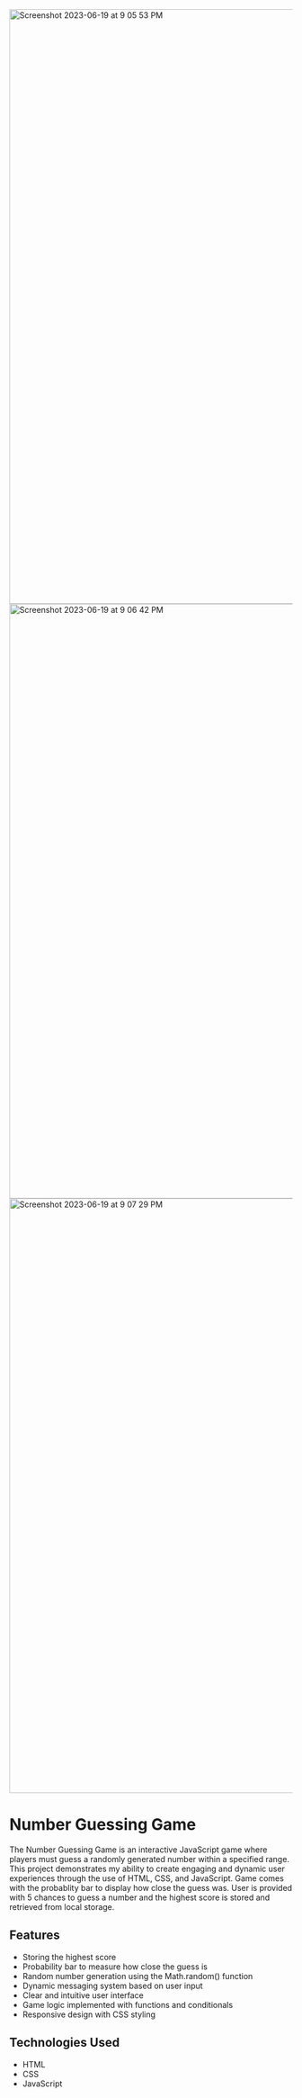 
<img width="1057" alt="Screenshot 2023-06-19 at 9 05 53 PM" src="https://github.com/nsaini-05/Number-Guess-Game/assets/12828781/17af2288-cb80-45d9-9c37-150dd87a9fa8">

<img width="1057" alt="Screenshot 2023-06-19 at 9 06 42 PM" src="https://github.com/nsaini-05/Number-Guess-Game/assets/12828781/e60c7d25-03fc-418e-a50e-98f448e78f0b">

<img width="1057" alt="Screenshot 2023-06-19 at 9 07 29 PM" src="https://github.com/nsaini-05/Number-Guess-Game/assets/12828781/51d0dcd8-98b2-475b-b22d-33dd28052529">

# Number Guessing Game
The Number Guessing Game is an interactive JavaScript game where players must guess a randomly generated number within a specified range. This project demonstrates my ability to create engaging and dynamic user experiences through the use of HTML, CSS, and JavaScript. Game comes with the probablity bar to display how close the guess was.
User is provided with 5 chances to guess a number and the highest score is stored and retrieved from local storage.

## Features
- Storing the highest score
- Probability bar to measure how close the guess is
- Random number generation using the Math.random() function
- Dynamic messaging system based on user input
- Clear and intuitive user interface
- Game logic implemented with functions and conditionals
- Responsive design with CSS styling

## Technologies Used
- HTML
- CSS
- JavaScript
